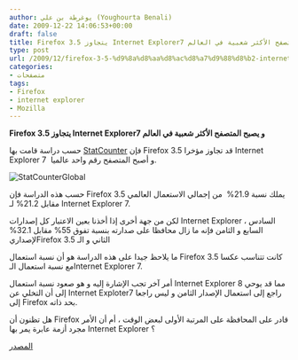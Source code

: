```yaml
---
author: يوغرطة بن علي (Youghourta Benali)
date: 2009-12-22 14:06:53+00:00
draft: false
title: Firefox 3.5 يتجاوز Internet Explorer7 و يصبح المتصفح الأكثر شعبية في العالم
type: post
url: /2009/12/firefox-3-5-%d9%8a%d8%aa%d8%ac%d8%a7%d9%88%d8%b2-internet-explorer7-%d9%88-%d9%8a%d8%b5%d8%a8%d8%ad-%d8%a7%d9%84%d9%85%d8%aa%d8%b5%d9%81%d8%ad-%d8%a7%d9%84%d8%a3%d9%83%d8%ab%d8%b1-%d8%b4%d8%b9%d8%a8/
categories:
- متصفحات
tags:
- Firefox
- internet explorer
- Mozilla
---
```


**Firefox 3.5 يتجاوز Internet Explorer7 و يصبح المتصفح الأكثر شعبية في العالم**


حسب دراسة قامت بها [StatCounter](http://translate.googleusercontent.com/translate_c?hl=fr&ie=UTF-8&sl=en&tl=fr&u=http://gs.statcounter.com/&rurl=translate.google.com&usg=ALkJrhjiFr9IU5hTRzsXk2NFzJGSW7E4YQ#browser_version-ww-weekly-200827-200951) فإن Firefox 3.5 قد تجاوز مؤخرا Internet Explorer 7  و أصبح المتصفح رقم واحد عالميا.

![StatCounterGlobal](http://djug.developpez.com/rsc/StatCounterGlobal.jpg)


حسب هذه الدراسة فإن Firefox 3.5 يملك نسبة 21.9%  من إجمالي الاستعمال العالمي مقابل 21.2% لـ Internet Explorer 7.

لكن من جهة أخرى إذا أخذنا بعين الاعتبار كل إصدارات Internet Explorer السادس ، السابع و الثامن فإنه ما زال محافظا على صدارته بنسبة تفوق 55% مقابل 32.1% لإصداريFirefox الثاني و الـ 3.5

ما يلاحظ جيدا على هذه الدراسة هو أن نسبة استعمال Firefox 3.5 كانت تتناسب عكسا مع نسبة استعمال الـInternet Explorer 7.

أمر آخر تجب الإشارة إليه و هو صعود نسبة استعمال Internet Explorer 8 مما قد يوحي إلى أن التخلي عن Internet Exploter7 راجع إلى استعمال الإصدار الثامن و ليس راجعا إلى Firefox بحد ذاته.

هل تظنون أن Firefox قادر على المحافظة على المرتبة الأولى لبعض الوقت ، أم أن الأمر مجرد أزمة عابرة يمر بها Internet Explorer ؟

[المصدر](http://gs.statcounter.com/#browser_version-ww-weekly-200827-200951-Line)
